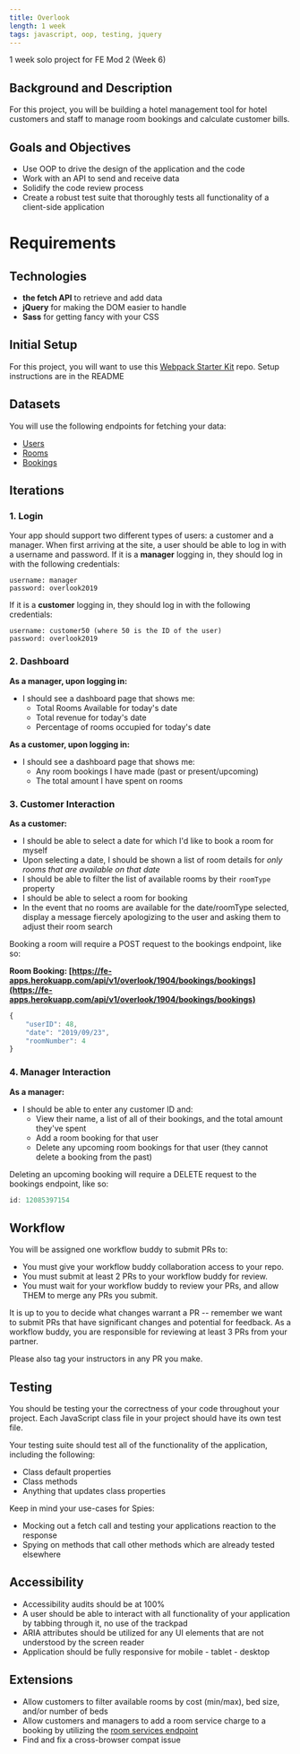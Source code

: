 ```yaml
---
title: Overlook  
length: 1 week
tags: javascript, oop, testing, jquery
---
```


1 week solo project for FE Mod 2 (Week 6)

## Background and Description

For this project, you will be building a hotel management tool for hotel customers and staff to manage room bookings and calculate customer bills.

## Goals and Objectives

- Use OOP to drive the design of the application and the code
- Work with an API to send and receive data
- Solidify the code review process
- Create a robust test suite that thoroughly tests all functionality of a client-side application

# Requirements

## Technologies

* **the fetch API** to retrieve and add data
* **jQuery** for making the DOM easier to handle
* **Sass** for getting fancy with your CSS

## Initial Setup

For this project, you will want to use this [Webpack Starter Kit](https://github.com/turingschool-examples/webpack-starter-kit) repo. Setup instructions are in the README

## Datasets

You will use the following endpoints for fetching your data:

* [Users](https://fe-apps.herokuapp.com/api/v1/overlook/1904/users/users)
* [Rooms](https://fe-apps.herokuapp.com/api/v1/overlook/1904/rooms/rooms)
* [Bookings](https://fe-apps.herokuapp.com/api/v1/overlook/1904/bookings/bookings)


## Iterations

### 1. Login

Your app should support two different types of users: a customer and a manager. When first arriving at the site, a user should be able to log in with a username and password. If it is a **manager** logging in, they should log in with the following credentials:

```
username: manager
password: overlook2019
```

If it is a **customer** logging in, they should log in with the following credentials:

```
username: customer50 (where 50 is the ID of the user)
password: overlook2019
```


### 2. Dashboard

**As a manager, upon logging in:**

* I should see a dashboard page that shows me:
  * Total Rooms Available for today's date
  * Total revenue for today's date
  * Percentage of rooms occupied for today's date

**As a customer, upon logging in:**

* I should see a dashboard page that shows me:
  * Any room bookings I have made (past or present/upcoming)
  * The total amount I have spent on rooms

### 3. Customer Interaction

**As a customer:**

* I should be able to select a date for which I'd like to book a room for myself
* Upon selecting a date, I should be shown a list of room details for *only rooms that are available on that date*
* I should be able to filter the list of available rooms by their `roomType` property
* I should be able to select a room for booking
* In the event that no rooms are available for the date/roomType selected, display a message fiercely apologizing to the user and asking them to adjust their room search

Booking a room will require a POST request to the bookings endpoint, like so:

**Room Booking: [https://fe-apps.herokuapp.com/api/v1/overlook/1904/bookings/bookings](https://fe-apps.herokuapp.com/api/v1/overlook/1904/bookings/bookings)**

```js
{
    "userID": 48,
    "date": "2019/09/23",
    "roomNumber": 4
}
```


### 4. Manager Interaction

**As a manager:**

* I should be able to enter any customer ID and:
  * View their name, a list of all of their bookings, and the total amount they've spent
  * Add a room booking for that user
  * Delete any upcoming room bookings for that user (they cannot delete a booking from the past)

Deleting an upcoming booking will require a DELETE request to the bookings endpoint, like so:

```js
id: 12085397154
```

## Workflow

You will be assigned one workflow buddy to submit PRs to:

* You must give your workflow buddy collaboration access to your repo.
* You must submit at least 2 PRs to your workflow buddy for review.
* You must wait for your workflow buddy to review your PRs, and allow THEM to merge any PRs you submit.

It is up to you to decide what changes warrant a PR -- remember we want to submit PRs that have significant changes and potential for feedback. As a workflow buddy, you are responsible for reviewing at least 3 PRs from your partner.

Please also tag your instructors in any PR you make.


## Testing

You should be testing your the correctness of your code throughout your project. Each JavaScript class file in your project should have its own test file.

Your testing suite should test all of the functionality of the application, including the following:

* Class default properties
* Class methods
* Anything that updates class properties

Keep in mind your use-cases for Spies:

* Mocking out a fetch call and testing your applications reaction to the response
* Spying on methods that call other methods which are already tested elsewhere


## Accessibility

* Accessibility audits should be at 100%
* A user should be able to interact with all functionality of your application by tabbing through it, no use of the trackpad
* ARIA attributes should be utilized for any UI elements that are not understood by the screen reader
* Application should be fully responsive for mobile - tablet - desktop


## Extensions

* Allow customers to filter available rooms by cost (min/max), bed size, and/or number of beds
* Allow customers and managers to add a room service charge to a booking by utilizing the [room services endpoint](https://fe-apps.herokuapp.com/api/v1/overlook/1904/room-services/roomServices)
* Find and fix a cross-browser compat issue
